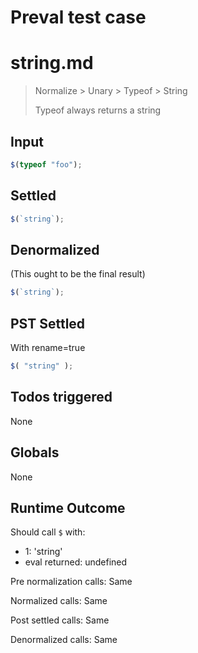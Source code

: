 # Preval test case

# string.md

> Normalize > Unary > Typeof > String
>
> Typeof always returns a string

## Input

`````js filename=intro
$(typeof "foo");
`````


## Settled


`````js filename=intro
$(`string`);
`````


## Denormalized
(This ought to be the final result)

`````js filename=intro
$(`string`);
`````


## PST Settled
With rename=true

`````js filename=intro
$( "string" );
`````


## Todos triggered


None


## Globals


None


## Runtime Outcome


Should call `$` with:
 - 1: 'string'
 - eval returned: undefined

Pre normalization calls: Same

Normalized calls: Same

Post settled calls: Same

Denormalized calls: Same
